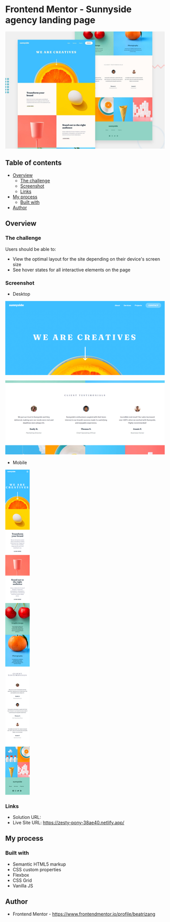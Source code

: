 # Frontend Mentor - Sunnyside agency landing page

![Design preview for the Sunnyside agency landing page coding challenge](./design/desktop-preview.jpg)


## Table of contents

- [Overview](#overview)
  - [The challenge](#the-challenge)
  - [Screenshot](#screenshot)
  - [Links](#links)
- [My process](#my-process)
  - [Built with](#built-with)
- [Author](#author)

## Overview

### The challenge

Users should be able to:

- View the optimal layout for the site depending on their device's screen size
- See hover states for all interactive elements on the page

### Screenshot

- Desktop

![](./images/screenshots/dk1.png)

![](./images/screenshots/dk2.png)

- Mobile

![](./images/screenshots/mobile.png)


### Links

- Solution URL: 
- Live Site URL: https://zesty-pony-38ae40.netlify.app/

## My process

### Built with

- Semantic HTML5 markup
- CSS custom properties
- Flexbox
- CSS Grid
- Vanilla JS

## Author

- Frontend Mentor - https://www.frontendmentor.io/profile/beatrizang

